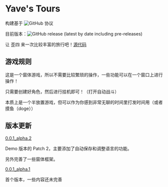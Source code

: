 # Yave's Tours
构建基于 ![GitHub](https://img.shields.io/github/license/Rosalina129/WinForm_GameCollection?style=flat-square) 协议

目前版本：![GitHub release (latest by date including pre-releases)](https://img.shields.io/github/v/release/Rosalina129/WinForm_GameCollection?include_prereleases)

让 歪四 来一次比较丰富的旅行吧！[源代码](https://github.com/Rosalina129/WinForm_GameCollection/tree/main/HumanAdventure)
## 游戏规则
这是一个窗体游戏，所以不需要比较繁琐的操作，一些功能可以在一个窗口上进行操作！

只需要创建好角色，然后进行挂机即可！（打开自动战斗）

本质上是一个半放置游戏，但可以作为你感到非常无聊的时间里打发时间用（或者摸鱼（doge））

## 版本更新
[0.0.1_alpha.2](https://github.com/Rosalina129/WinForm_GameCollection/releases/tag/0.0.1_alpha.2)

Demo 版本的 Patch 2，主要添加了自动保存和调整语言的功能。

另外完善了一些窗体框架。

[0.0.1_alpha.1](https://github.com/Rosalina129/WinForm_GameCollection/releases/tag/0.0.1_alpha.1)

首个版本，一些内容还未完善
